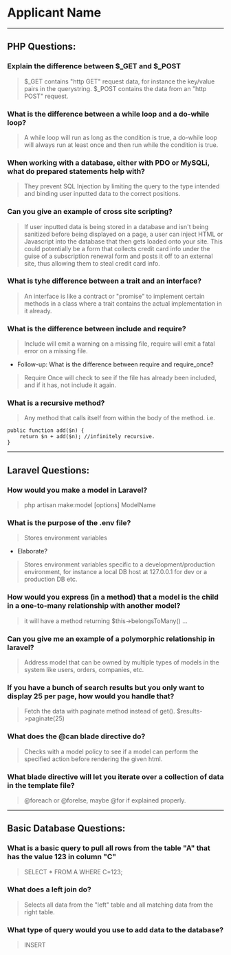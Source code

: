 # Applicant Name
---

## PHP Questions:

### Explain the difference between $_GET and $_POST
> $_GET contains "http GET" request data, for instance the key/value pairs in the querystring. $_POST contains the data from an "http POST" request. 

### What is the difference between a while loop and a do-while loop?
> A while loop will run as long as the condition is true, a do-while loop will always run at least once and then run while the condition is true.

### When working with a database, either with PDO or MySQLi, what do prepared statements help with?
> They prevent SQL Injection by limiting the query to the type intended and binding user inputted data to the correct positions.

### Can you give an example of cross site scripting?
> If user inputted data is being stored in a database and isn't being sanitized before being displayed on a page, a user can inject HTML or Javascript into the database that then gets loaded onto your site. This could potentially be a form that collects credit card info under the guise of a subscription renewal form and posts it off to an external site, thus allowing them to steal credit card info.

### What is tyhe difference between a trait and an interface?
> An interface is like a contract or "promise" to implement certain methods in a class where a trait contains the actual implementation in it already.

### What is the difference between include and require?
> Include will emit a warning on a missing file, require will emit a fatal error on a missing file.
- Follow-up: What is the difference between require and require_once?
> Require Once will check to see if the file has already been included, and if it has, not include it again.

### What is a recursive method?
> Any method that calls itself from within the body of the method. i.e.

    public function add($n) {
        return $n + add($n); //infinitely recursive.
    }

---

## Laravel Questions:

### How would you make a model in Laravel?
> php artisan make:model [options] ModelName

### What is the purpose of the .env file?
> Stores environment variables
- Elaborate?
> Stores environment variables specific to a development/production environment, for instance a local DB host at 127.0.0.1 for dev or a production DB etc.

### How would you express (in a method) that a model is the child in a one-to-many relationship with another model?
> it will have a method returning $this->belongsToMany() ...

### Can you give me an example of a polymorphic relationship in laravel?
> Address model that can be owned by multiple types of models in the system like users, orders, companies, etc.

### If you have a bunch of search results but you only want to display 25 per page, how would you handle that?
> Fetch the data with paginate method instead of get(). $results->paginate(25)

### What does the @can blade directive do?
> Checks with a model policy to see if a model can perform the specified action before rendering the given html.

### What blade directive will let you iterate over a collection of data in the template file?
> @foreach or @forelse, maybe @for if explained properly.

---

## Basic Database Questions:

### What is a basic query to pull all rows from the table "A" that has the value 123 in column "C"
> SELECT * FROM A WHERE C=123;

### What does a left join do?
> Selects all data from the "left" table and all matching data from the right table.

### What type of query would you use to add data to the database?
> INSERT